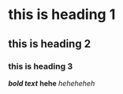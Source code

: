 # this is heading 1
## this is heading 2
### this is heading 3



***bold text***
**hehe**
*heheheheh*
